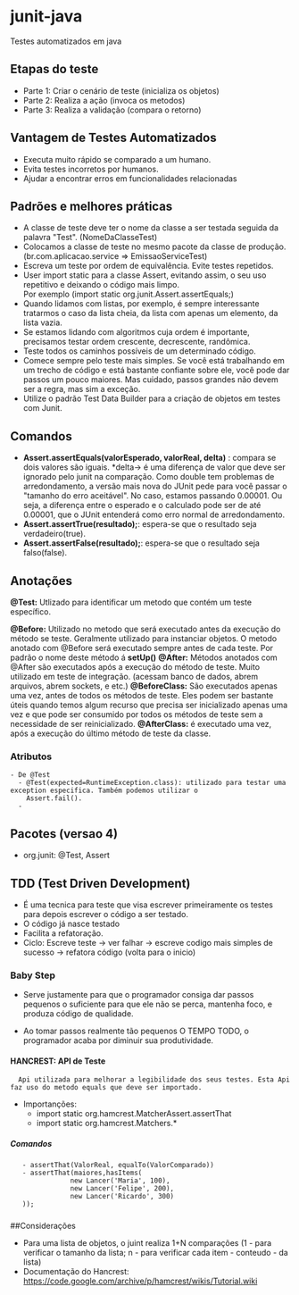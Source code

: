 # junit-java
  Testes automatizados em java
  
## Etapas do teste
  - Parte 1: Criar o cenário de teste (inicializa os objetos)
  - Parte 2: Realiza a ação (invoca os metodos)
  - Parte 3: Realiza a validação (compara o retorno)


## Vantagem de Testes Automatizados
   - Executa muito rápido se comparado a um humano.
   - Evita testes incorretos por humanos. 
   - Ajudar a encontrar erros em funcionalidades relacionadas 
   
## Padrões e melhores práticas
  - A classe de teste deve ter o nome da classe a ser testada seguida da palavra "Test". (NomeDaClasseTest)
  - Colocamos a classe de teste no mesmo pacote da classe de produção. (br.com.aplicacao.service => EmissaoServiceTest)
  - Escreva um teste por ordem de equivalência. Evite testes repetidos.
  - User import static para a classe Assert, evitando assim, o seu uso repetitivo e deixando o código mais limpo.  
    Por exemplo (import static org.junit.Assert.assertEquals;)
  - Quando lidamos com listas, por exemplo, é sempre interessante tratarmos o caso da lista cheia, 
    da lista com apenas um elemento, da lista vazia.
  - Se estamos lidando com algoritmos cuja ordem é importante, precisamos testar ordem crescente, decrescente, randômica.
  - Teste todos os caminhos possíveis de um determinado código.
  - Comece sempre pelo teste mais simples. Se você está trabalhando em um trecho de código e está bastante 
    confiante sobre ele, você pode dar passos um pouco maiores. Mas cuidado, passos grandes não 
    devem ser a regra, mas sim a exceção.
  - Utilize o padrão Test Data Builder para a criação de objetos em testes com Junit.



## Comandos
  - **Assert.assertEquals(valorEsperado, valorReal, delta)** : compara se dois valores são iguais. *delta-> é uma diferença de valor que deve ser ignorado pelo junit na comparação. Como double tem problemas de arredondamento, a versão mais nova do JUnit pede para você passar o "tamanho do erro aceitável".
No caso, estamos passando 0.00001. Ou seja, a diferença entre o esperado e o calculado pode ser de até 0.00001, que o JUnit entenderá como erro normal de arredondamento.
  - **Assert.assertTrue(resultado);**: espera-se que o resultado seja verdadeiro(true).
  - **Assert.assertFalse(resultado);**: espera-se que o resultado seja falso(false).

## Anotações

  **@Test:** Utlizado para identificar um metodo que contém um teste específico.
  
  **@Before:** Utilizado no metodo que será executado antes da execução do método se teste. Geralmente utilizado 
                para instanciar objetos. O metodo anotado com @Before será executado
                sempre antes de cada teste. Por padrão o nome deste método á **setUp()** 
  **@After:** Métodos anotados com @After são executados após a execução do método de teste. Muito utilizado em teste de
              integração. (acessam banco de dados, abrem arquivos, abrem sockets, e etc.)
  **@BeforeClass:**  São executados apenas uma vez, antes de todos os métodos de teste. Eles podem ser bastante úteis 
                     quando temos algum recurso que precisa ser inicializado apenas uma vez e que pode ser 
                     consumido por todos os métodos de teste sem a necessidade de ser reinicializado.
  **@AfterClass:** é executado uma vez, após a execução do último método de teste da classe.
  
  
### Atributos
    - De @Test
      - @Test(expected=RuntimeException.class): utilizado para testar uma exception especifica. Também podemos utilizar o
        Assert.fail().
      -   
    
    
## Pacotes (versao 4)
- org.junit: @Test, Assert


## TDD (Test Driven Development)
- É uma tecnica para teste que visa escrever primeiramente os testes para depois escrever o código a ser testado.
- O código já nasce testado
- Facilita a refatoração.
- Ciclo: Escreve teste -> ver falhar -> escreve codigo mais simples de sucesso -> refatora código (volta para o inicio) 

### Baby Step
  - Serve justamente para que o programador consiga dar passos pequenos o suficiente para que ele não se perca, mantenha foco,
  e produza código de qualidade.
  * Ao tomar passos realmente tão pequenos O TEMPO TODO, o programador acaba por diminuir sua produtividade.

#### HANCREST: API de Teste
      Api utilizada para melhorar a legibilidade dos seus testes. Esta Api faz uso do metodo equals que deve ser importado.
  - Importanções:
    - import static org.hamcrest.MatcherAssert.assertThat
    - import static org.hamcrest.Matchers.*
##### Comandos
       - assertThat(ValorReal, equalTo(ValorComparado))
       - assertThat(maiores,hasItems(
                   new Lancer('Maria', 100),
                   new Lancer('Felipe', 200),
                   new Lancer('Ricardo', 300)
       ));
      
    
###

##Considerações
- Para uma lista de objetos, o juint realiza 1+N comparações (1 - para verificar o tamanho da lista; n - para verificar cada item - conteudo - da lista) 
- Documentação do Hancrest: https://code.google.com/archive/p/hamcrest/wikis/Tutorial.wiki



